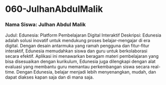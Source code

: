 # 060-JulhanAbdulMalik

### Nama Siswa: Julhan Abdul Malik
Judul: Edunesia: Platform Pembelajaran Digital Interaktif 
Deskripsi: Edunesia adalah solusi inovatif untuk mendukung proses belajar-mengajar di era digital. Dengan desain antarmuka yang ramah pengguna dan fitur-fitur interaktif, Edunesia memudahkan siswa dan guru untuk berkolaborasi secara efektif. Aplikasi ini menawarkan beragam materi pembelajaran yang bisa disesuaikan dengan kurikulum, Edunesia juga dilengkapi dengan alat evaluasi yang membantu guru memantau perkembangan siswa secara real-time. Dengan Edunesia, belajar menjadi lebih menyenangkan, mudah, dan dapat diakses kapan saja dan di mana saja.
